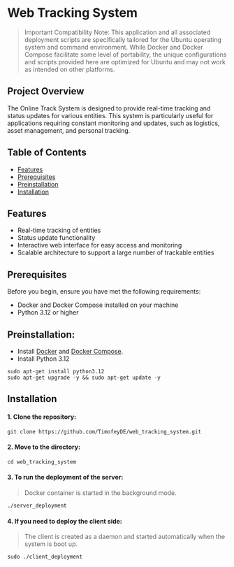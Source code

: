 # Web Tracking System
>Important Compatibility Note: This application and all associated deployment scripts are specifically tailored for the Ubuntu operating system and command environment. While Docker and Docker Compose facilitate some level of portability, the unique configurations and scripts provided here are optimized for Ubuntu and may not work as intended on other platforms.

## Project Overview
The Online Track System is designed to provide real-time tracking and status updates for various entities. This system is particularly useful for applications requiring constant monitoring and updates, such as logistics, asset management, and personal tracking.

## Table of Contents
- [Features](#features)
- [Prerequisites](#prerequisites)
- [Preinstallation](#preinstallation)
- [Installation](#installation)

## Features
- Real-time tracking of entities
- Status update functionality
- Interactive web interface for easy access and monitoring
- Scalable architecture to support a large number of trackable entities

## Prerequisites
Before you begin, ensure you have met the following requirements:
- Docker and Docker Compose installed on your machine
- Python 3.12 or higher

## Preinstallation:
- Install [Docker](https://docs.docker.com/engine/install/ubuntu/) and [Docker Compose](https://docs.docker.com/compose/install/linux/).
- Install Python 3.12
```
sudo apt-get install python3.12
sudo apt-get upgrade -y && sudo apt-get update -y
```

## Installation
#### 1. Clone the repository:
   ```
   git clone https://github.com/TimofeyDE/web_tracking_system.git
   ```
#### 2. Move to the directory:
   ```
   cd web_tracking_system
   ```
#### 3. To run the deployment of the server:
> Docker container is started in the background mode.
   ```
   ./server_deployment
   ```
#### 4. If you need to deploy the client side:
> The client is created as a daemon and started automatically when the system is boot up.
   ```
   sudo ./client_deployment
   ```
